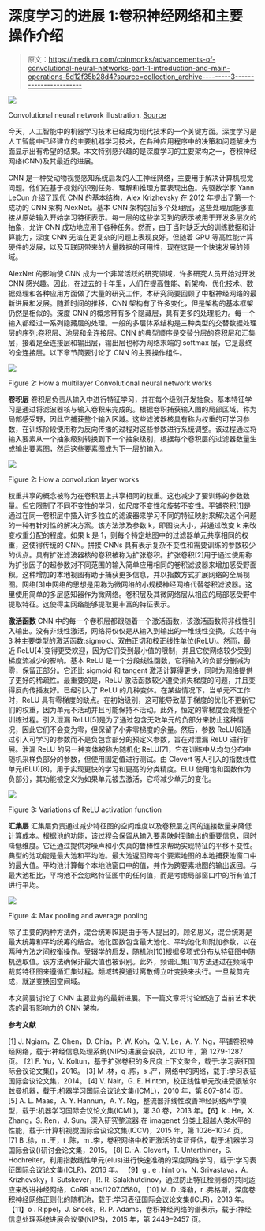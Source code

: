 # 深度学习的进展 1:卷积神经网络和主要操作介绍

> 原文：<https://medium.com/coinmonks/advancements-of-convolutional-neural-networks-part-1-introduction-and-main-operations-5d12f35b28d4?source=collection_archive---------3----------------------->

![](img/a1d0f0347f2e5d2f27df82eb3187a1bd.png)

Convolutional neural network illustration. [Source](https://terencebroad.com/)

今天，人工智能中的机器学习技术已经成为现代技术的一个关键方面。深度学习是人工智能中已经建立的主要机器学习技术，在各种应用程序中的决策和问题解决方面显示出有希望的结果。本文特别感兴趣的是深度学习的主要架构之一，卷积神经网络(CNN)及其最近的进展。

CNN 是一种受动物视觉感知系统启发的人工神经网络，主要用于解决计算机视觉问题。他们在基于视觉的识别任务、理解和推理方面表现出色。先驱数学家 Yann LeCun 介绍了现代 CNN 的基本结构，Alex Krizhevsky 在 2012 年提出了第一个成功的 CNN 架构 AlexNet。基本 CNN 架构包括多个处理层，这些处理层能够直接从原始输入开始学习特征表示。每一层的这些学习到的表示被用于开发多层次的抽象，允许 CNN 成功地应用于各种任务。然而，由于当时缺乏大的训练数据和计算能力，深度 CNN 无法在更复杂的问题上表现良好。但随着 GPU 等高性能计算硬件的发展，以及互联网带来的大量数据的可用性，现在这是一个快速发展的领域。

AlexNet 的影响使 CNN 成为一个非常活跃的研究领域，许多研究人员开始对开发 CNN 感兴趣。因此，在过去的十年里，人们在提高性能、新架构、优化技术、数据处理和各种应用方面做了大量的研究工作。本研究简要回顾了中枢神经网络的最新进展和发展。随着时间的推移，CNN 架构有了许多变化，但是架构的基本框架仍然是相似的。深度 CNN 的概念带有多个隐藏层，具有更多的处理能力。每一个输入都经过一系列隐藏层的处理。一般的多层体系结构是三种类型的交替数据处理层的序列:卷积层、池层和全连接层。CNN 的典型顺序是交替分层的卷积层和汇集层，接着是全连接层和输出层，输出层也称为网络末端的 softmax 层，它是最终的全连接层。以下章节简要讨论了 CNN 的主要操作组件。

![](img/fc2d3a68c3a431611a546b0c4d7ef3e3.png)

Figure 2: How a multilayer Convolutional neural network works

**卷积层** 卷积层负责从输入中进行特征学习，并在每个级别开发抽象。基本特征学习是通过将滤波器核与输入卷积来完成的。根据卷积捕获输入图的局部区域，称为局部感受野，因此它捕获整个输入区域。这些滤波器核具有称为权重的可学习参数，在训练阶段使用称为反向传播的过程对这些参数进行系统调整。该过程通过将输入要素从一个抽象级别转换到下一个抽象级别，根据每个卷积层的过滤器数量生成输出要素图，然后这些要素图成为下一层的输入。

![](img/56271692609cb1ab1087ea9babb35ff4.png)

Figure 2: How a convolution layer works

权重共享的概念被称为在卷积层上共享相同的权重。这也减少了要训练的参数数量。但它限制了不同不变性的学习，如尺度不变性和旋转不变性。平铺卷积[1]是通过在同一卷积层中插入许多独立的滤波器来学习不同的特征映射来解决这个问题的一种有针对性的解决方案。该方法涉及参数 k，即图块大小，并通过改变 k 来改变权重分配的程度。如果 k 是 1，则每个特定地图中的过滤器单元共享相同的权重，这使得传统的 CNN。拼接 CNNs 具有表示复杂不变性和需要训练的参数较少的优点。具有扩张滤波器核的卷积被称为扩张卷积。扩张卷积[2]用于通过使用称为扩张因子的超参数对不同范围的输入简单应用相同的卷积滤波器来增加感受野面积。这种增加的本地视图有助于捕获更多信息，并以指数方式扩展网络的全局视图。网络[3]中网络的思想是用称为微网络的小规模神经网络代替卷积滤波器。这里使用简单的多层感知器作为微网络。卷积层及其微网络层从相应的局部感受野中提取特征。这使得主网络能够提取更丰富的特征表示。

**激活函数** CNN 中的每一个卷积层都跟随着一个激活函数，该激活函数将非线性引入输出。没有非线性激活，网络将仅仅是从输入到输出的一堆线性变换。实践中有 3 种主要类型的激活函数:sigmoid、双曲正切和校正线性单位(ReLU)。然而，最近 ReLU[4]变得更受欢迎，因为它们受到最小值的限制，并且它使网络较少受到梯度流减少的影响。基本 ReLU 是一个分段线性函数，它将输入的负部分删减为零，保留正部分。它还比 sigmoid 和 tangent 激活计算得更快，同时为网络提供了更好的稀疏性。最重要的是，ReLU 激活函数较少遭受消失梯度的问题，并且变得反向传播友好。已经引入了 ReLU 的几种变体。在某些情况下，当单元不工作时，ReLU 具有零梯度的缺点。在初始级别，这可能导致基于梯度的优化不更新它们的权重，因为单元不活动并且可能保持不活动。此外，恒定的零梯度会减慢整个训练过程。引入泄漏 ReLU[5]是为了通过包含无效单元的负部分来防止这种情况，因此它们不会变为零，但保留了小非零梯度的余量。然后，参数 ReLU[6]通过引入可学习的参数而不是负包含部分的预定义参数，旨在对泄漏 ReLU 进行扩展。泄漏 ReLU 的另一种变体被称为随机化 ReLU[7]，它在训练中从均匀分布中随机采样负部分的参数，但使用固定值进行测试。由 Clevert 等人引入的指数线性单元(ELU)[8]，用于实现更快的学习和更高的分类精度。ELU 使用饱和函数作为负部分，其功能被定义为如果单元被去激活，它将减少单元的变化。

![](img/ebc15ad2a3dc0e2293d28f4a96f7302d.png)

Figure 3: Variations of ReLU activation function

**汇集层**
汇集层负责通过减少特征图的空间维度以及卷积层之间的连接数量来降低计算成本。根据池的功能，该过程会保留从输入要素映射到输出的重要信息，同时降低维度。它还通过提供对噪声和小失真的鲁棒性来帮助实现特征的平移不变性。典型的池功能是最大池和平均池。最大池返回跨每个要素地图的本地捕获池窗口中的最大值。平均池计算每个本地池窗口中的值，并作为跨要素地图的输出返回。与最大池相比，平均池不会忽略特征图中的任何值，而是考虑局部窗口中的所有值并进行平均。

![](img/5aa999b2aa0fb848317e3ce3b546e3dc.png)

Figure 4: Max pooling and average pooling

除了主要的两种方法外，混合统筹[9]是由于等人提出的。顾名思义，混合统筹是最大统筹和平均统筹的结合。池化函数包含最大池化、平均池化和附加参数，以在两种方法之间权衡操作。受辍学的启发，随机池[10]根据多项式分布从特征图中随机选取值。该方法确保非最大值也被识别。此外，频谱汇集[11]方法通过在频域中裁剪特征图来遵循汇集过程。频域转换通过离散傅立叶变换来执行。一旦裁剪完成，就逆变换回空间域。

本文简要讨论了 CNN 主要业务的最新进展。下一篇文章将讨论塑造了当前艺术状态的最有影响力的 CNN 架构。

**参考文献**

[1] J. Ngiam，Z. Chen，D. Chia，P. W. Koh，Q. V. Le，A. Y. Ng，平铺卷积神经网络，载于:神经信息处理系统(NIPS)进展会议录，2010 年，第 1279-1287 页。
[2] F. Yu，V. Koltun，基于扩张卷积的多尺度上下文聚合，载于:学习表征国际会议论文集()，2016。
[3] M .林，q .陈，s .严，网络中的网络，载于:学习表征国际会议论文集，2014。
[4] V. Nair，G. E. Hinton，校正线性单元改进受限玻尔兹曼机器，载于:机器学习国际会议论文集(ICML)，2010 年，第 807–814 页。
[5] A. L. Maas，A. Y. Hannun，A. Y. Ng，整流器非线性改善神经网络声学模型，载于:机器学习国际会议论文集(ICML)，第 30 卷，2013 年。【6】k . He，X. Zhang，S. Ren，J. Sun，深入研究整流器:在 imagenet 分类上超越人类水平的性能，载于:计算机视觉国际会议论文集(ICCV)，2015 年，第 1026–1034 页。
[7] B .徐，n .王，t .陈，m .李，卷积网络中校正激活的实证评估，载于:机器学习国际会议()研讨会论文集，2015。
[8] D.-A. Clevert，T. Unterthiner，S. Hochreiter，利用指数线性单元(elus)进行快速准确的深度网络学习，载于:学习表征国际会议论文集(ICLR)，2016 年。
【9】g . e . hint on，N. Srivastava，A. Krizhevsky，I. Sutskever，R. R. Salakhutdinov，通过防止特征检测器的共同适应来改进神经网络，CoRR abs/1207.0580。
[10] M. D .泽勒，r .弗格斯，深度卷积神经网络正则化的随机池，载于:学习表征国际会议论文集(ICLR)，2013 年。
【11】o . Rippel，J. Snoek，R. P. Adams，卷积神经网络的谱表示，载于:神经信息处理系统进展会议录(NIPS)，2015 年，第 2449–2457 页。